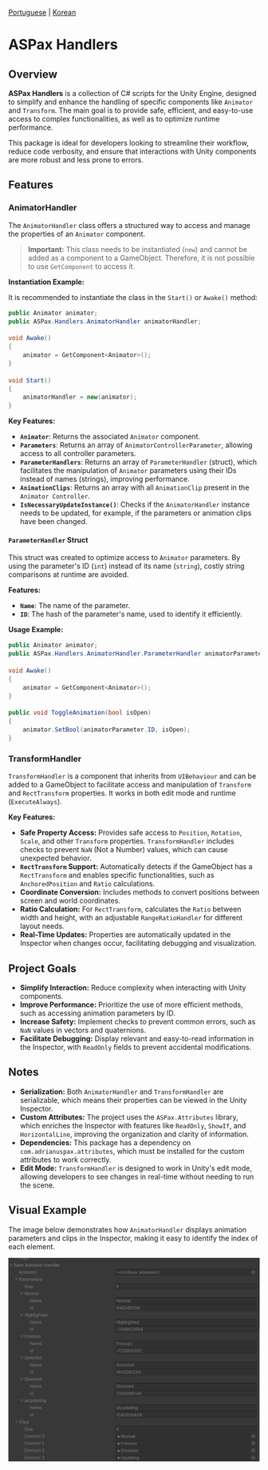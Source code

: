 [Portuguese](../README.md) | [Korean](./README-ko.md)

# ASPax Handlers

## Overview

**ASPax Handlers** is a collection of C# scripts for the Unity Engine, designed to simplify and enhance the handling of specific components like `Animator` and `Transform`. The main goal is to provide safe, efficient, and easy-to-use access to complex functionalities, as well as to optimize runtime performance.

This package is ideal for developers looking to streamline their workflow, reduce code verbosity, and ensure that interactions with Unity components are more robust and less prone to errors.

## Features

### AnimatorHandler

The `AnimatorHandler` class offers a structured way to access and manage the properties of an `Animator` component.

> **Important:** This class needs to be instantiated (`new`) and cannot be added as a component to a GameObject. Therefore, it is not possible to use `GetComponent` to access it.

**Instantiation Example:**

It is recommended to instantiate the class in the `Start()` or `Awake()` method:

```csharp
public Animator animator;
public ASPax.Handlers.AnimatorHandler animatorHandler;

void Awake()
{
    animator = GetComponent<Animator>();
}

void Start()
{
    animatorHandler = new(animator);
}
```

**Key Features:**

- **`Animator`**: Returns the associated `Animator` component.
- **`Parameters`**: Returns an array of `AnimatorControllerParameter`, allowing access to all controller parameters.
- **`ParameterHandlers`**: Returns an array of `ParameterHandler` (struct), which facilitates the manipulation of `Animator` parameters using their IDs instead of names (strings), improving performance.
- **`AnimationClips`**: Returns an array with all `AnimationClip` present in the `Animator Controller`.
- **`IsNecessaryUpdateInstance()`**: Checks if the `AnimatorHandler` instance needs to be updated, for example, if the parameters or animation clips have been changed.

#### `ParameterHandler` Struct

This struct was created to optimize access to `Animator` parameters. By using the parameter's ID (`int`) instead of its name (`string`), costly string comparisons at runtime are avoided.

**Features:**

- **`Name`**: The name of the parameter.
- **`ID`**: The hash of the parameter's name, used to identify it efficiently.

**Usage Example:**

```csharp
public Animator animator;
public ASPax.Handlers.AnimatorHandler.ParameterHandler animatorParameter = new("isOpen");

void Awake()
{
    animator = GetComponent<Animator>();
}

public void ToggleAnimation(bool isOpen)
{
    animator.SetBool(animatorParameter.ID, isOpen);
}
```

### TransformHandler

`TransformHandler` is a component that inherits from `UIBehaviour` and can be added to a GameObject to facilitate access and manipulation of `Transform` and `RectTransform` properties. It works in both edit mode and runtime (`ExecuteAlways`).

**Key Features:**

- **Safe Property Access:** Provides safe access to `Position`, `Rotation`, `Scale`, and other `Transform` properties. `TransformHandler` includes checks to prevent `NaN` (Not a Number) values, which can cause unexpected behavior.
- **`RectTransform` Support:** Automatically detects if the GameObject has a `RectTransform` and enables specific functionalities, such as `AnchoredPosition` and `Ratio` calculations.
- **Coordinate Conversion:** Includes methods to convert positions between screen and world coordinates.
- **Ratio Calculation:** For `RectTransform`, calculates the `Ratio` between width and height, with an adjustable `RangeRatioHandler` for different layout needs.
- **Real-Time Updates:** Properties are automatically updated in the Inspector when changes occur, facilitating debugging and visualization.

## Project Goals

- **Simplify Interaction:** Reduce complexity when interacting with Unity components.
- **Improve Performance:** Prioritize the use of more efficient methods, such as accessing animation parameters by ID.
- **Increase Safety:** Implement checks to prevent common errors, such as `NaN` values in vectors and quaternions.
- **Facilitate Debugging:** Display relevant and easy-to-read information in the Inspector, with `ReadOnly` fields to prevent accidental modifications.

## Notes

- **Serialization:** Both `AnimatorHandler` and `TransformHandler` are serializable, which means their properties can be viewed in the Unity Inspector.
- **Custom Attributes:** The project uses the `ASPax.Attributes` library, which enriches the Inspector with features like `ReadOnly`, `ShowIf`, and `HorizontalLine`, improving the organization and clarity of information.
- **Dependencies:** This package has a dependency on `com.adrianuspax.attributes`, which must be installed for the custom attributes to work correctly.
- **Edit Mode:** `TransformHandler` is designed to work in Unity's edit mode, allowing developers to see changes in real-time without needing to run the scene.

## Visual Example

The image below demonstrates how `AnimatorHandler` displays animation parameters and clips in the Inspector, making it easy to identify the index of each element.

![Screenshot](./Images/Screenshot01.png)